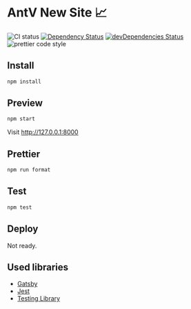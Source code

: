 # AntV New Site 📈

![CI status](https://github.com/antvis/antvis.github.io/workflows/Node%20CI/badge.svg)
[![Dependency Status](https://david-dm.org/antvis/antvis.github.io.svg?style=flat-square)](https://david-dm.org/antvis/antvis.github.io)
[![devDependencies Status](https://david-dm.org/antvis/antvis.github.io/dev-status.svg)](https://david-dm.org/antvis/antvis.github.io?type=dev)
![prettier code style](https://img.shields.io/badge/code_style-prettier-ff69b4.svg?style=flat-square)

## Install

```bash
npm install
```

## Preview

```bash
npm start
```

Visit http://127.0.0.1:8000

## Prettier

```bash
npm run format
```

## Test

```bash
npm test
```

## Deploy

Not ready.

## Used libraries

- [Gatsby](https://www.gatsbyjs.org/docs/)
- [Jest](https://jestjs.io/)
- [Testing Library](https://testing-library.com/)
